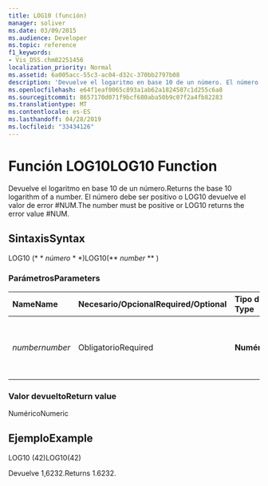 ```yaml
---
title: LOG10 (función)
manager: soliver
ms.date: 03/09/2015
ms.audience: Developer
ms.topic: reference
f1_keywords:
- Vis_DSS.chm82251456
localization_priority: Normal
ms.assetid: 6a005acc-55c3-ac04-d32c-370bb2797b08
description: 'Devuelve el logaritmo en base 10 de un número. El número debe ser positivo o LOG10 devuelve el valor de error #NUM.'
ms.openlocfilehash: e64f1eaf0065c893a1ab62a1824587c1d255c6a8
ms.sourcegitcommit: 8657170d071f9bcf680aba50b9c07f2a4fb82283
ms.translationtype: MT
ms.contentlocale: es-ES
ms.lasthandoff: 04/28/2019
ms.locfileid: "33434126"
---
```

# <a name="log10-function"></a><span data-ttu-id="bdf22-104">Función LOG10</span><span class="sxs-lookup"><span data-stu-id="bdf22-104">LOG10 Function</span></span>

<span data-ttu-id="bdf22-105">Devuelve el logaritmo en base 10 de un número.</span><span class="sxs-lookup"><span data-stu-id="bdf22-105">Returns the base 10 logarithm of a number.</span></span> <span data-ttu-id="bdf22-106">El número debe ser positivo o LOG10 devuelve el valor de error #NUM.</span><span class="sxs-lookup"><span data-stu-id="bdf22-106">The number must be positive or LOG10 returns the error value #NUM.</span></span>
  
## <a name="syntax"></a><span data-ttu-id="bdf22-107">Sintaxis</span><span class="sxs-lookup"><span data-stu-id="bdf22-107">Syntax</span></span>

<span data-ttu-id="bdf22-108">LOG10 (\* \* *número* \* \*)</span><span class="sxs-lookup"><span data-stu-id="bdf22-108">LOG10(\*\* *number* \*\* )</span></span> 
  
### <a name="parameters"></a><span data-ttu-id="bdf22-109">Parámetros</span><span class="sxs-lookup"><span data-stu-id="bdf22-109">Parameters</span></span>

|<span data-ttu-id="bdf22-110">**Name**</span><span class="sxs-lookup"><span data-stu-id="bdf22-110">**Name**</span></span>|<span data-ttu-id="bdf22-111">**Necesario/Opcional**</span><span class="sxs-lookup"><span data-stu-id="bdf22-111">**Required/Optional**</span></span>|<span data-ttu-id="bdf22-112">**Tipo de datos**</span><span class="sxs-lookup"><span data-stu-id="bdf22-112">**Data Type**</span></span>|<span data-ttu-id="bdf22-113">**Descripción**</span><span class="sxs-lookup"><span data-stu-id="bdf22-113">**Description**</span></span>|
|:-----|:-----|:-----|:-----|
| <span data-ttu-id="bdf22-114">_number_</span><span class="sxs-lookup"><span data-stu-id="bdf22-114">_number_</span></span> <br/> |<span data-ttu-id="bdf22-115">Obligatorio</span><span class="sxs-lookup"><span data-stu-id="bdf22-115">Required</span></span>  <br/> |<span data-ttu-id="bdf22-116">**Numérico**</span><span class="sxs-lookup"><span data-stu-id="bdf22-116">**Numeric**</span></span> <br/> | <span data-ttu-id="bdf22-117">El número cuyo logaritmo en base 10 desea buscar.</span><span class="sxs-lookup"><span data-stu-id="bdf22-117">The number whose base 10 logarithm you want to find.</span></span>  <br/> |
   
### <a name="return-value"></a><span data-ttu-id="bdf22-118">Valor devuelto</span><span class="sxs-lookup"><span data-stu-id="bdf22-118">Return value</span></span>

<span data-ttu-id="bdf22-119">Numérico</span><span class="sxs-lookup"><span data-stu-id="bdf22-119">Numeric</span></span>
  
## <a name="example"></a><span data-ttu-id="bdf22-120">Ejemplo</span><span class="sxs-lookup"><span data-stu-id="bdf22-120">Example</span></span>

<span data-ttu-id="bdf22-121">LOG10 (42)</span><span class="sxs-lookup"><span data-stu-id="bdf22-121">LOG10(42)</span></span> 
  
<span data-ttu-id="bdf22-122">Devuelve 1,6232.</span><span class="sxs-lookup"><span data-stu-id="bdf22-122">Returns 1.6232.</span></span> 
  

